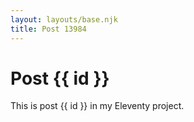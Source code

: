 ```yaml
---
layout: layouts/base.njk
title: Post 13984
---
```


# Post {{ id }}

This is post {{ id }} in my Eleventy project.
